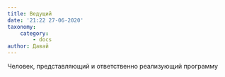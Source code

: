 ```yaml
---
title: Ведущий
date: '21:22 27-06-2020'
taxonomy:
    category:
        - docs
author: Давай
---
```


Человек, представляющий и ответственно реализующий программу
